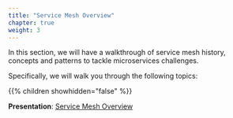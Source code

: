 ```yaml
---
title: "Service Mesh Overview"
chapter: true
weight: 3
---
```

In this section, we will have a walkthrough of service mesh history, concepts and patterns to tackle microservices challenges.

Specifically, we will walk you through the following topics:

{{% children showhidden="false" %}}



**Presentation**:
[Service Mesh Overview](https://docs.google.com/presentation/d/1hbuJ23WRSuDiH8X6xOJDsn5KKDUSiof5u95lPYnsRwg)
